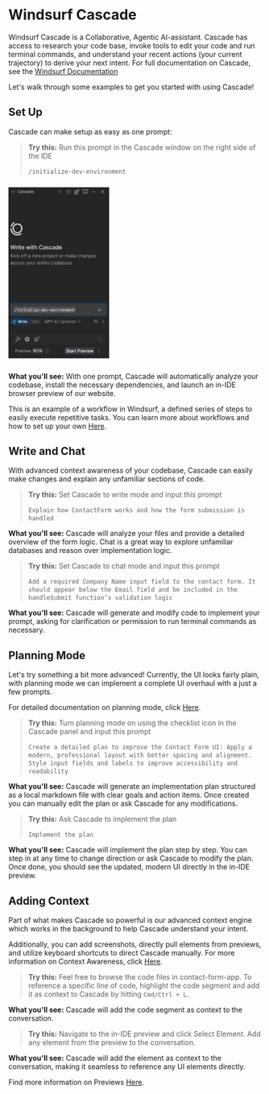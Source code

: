 # Windsurf Cascade 
Windsurf Cascade is a Collaborative, Agentic AI-assistant. Cascade has access to research your code base, invoke tools to edit your code and run terminal commands, and understand your recent actions (your current trajectory) to derive your next intent. For full documentation on Cascade, see the [Windsurf Documentation](https://docs.windsurf.com/windsurf/cascade/cascade)

 Let's walk through some examples to get you started with using Cascade!

## Set Up 
Cascade can make setup as easy as one prompt:
> **Try this:**
> Run this prompt in the Cascade window on the right side of the IDE
> ```text
> /initialize-dev-environment
> ```

<div style="margin: 24px 0;"><img src="assets/cascade/workflow-setup.png" alt="Set Up Image" width="200"/></div>

**What you'll see:** With one prompt, Cascade will automatically analyze your codebase, install the necessary dependencies, and launch an in-IDE browser preview of our website. 

This is an example of a workflow in Windsurf, a defined series of steps to easily execute repetitive tasks. You can learn more about workflows and how to set up your own [Here](https://docs.windsurf.com/windsurf/cascade/workflows).

## Write and Chat
With advanced context awareness of your codebase, Cascade can easily make changes and explain any unfamiliar sections of code. 
> **Try this:**
> Set Cascade to write mode and input this prompt
> ```text
> Explain how ContactForm works and how the form submission is handled
> ```

**What you'll see:** Cascade will analyze your files and provide a detailed overview of the form logic. Chat is a great way to explore unfamiliar databases and reason over implementation logic.

> **Try this:**
> Set Cascade to chat mode and input this prompt
> ```text
> Add a required Company Name input field to the contact form. It should appear below the Email field and be included in the handleSubmit function’s validation logic
> ```

**What you'll see:** Cascade will generate and modify code to implement your prompt, asking for clarification or permission to run terminal commands as necessary.

## Planning Mode
Let's try something a bit more advanced! Currently, the UI looks fairly plain, with planning mode we can implement a complete UI overhaul with a just a few prompts.

For detailed documentation on planning mode, click [Here](https://docs.windsurf.com/windsurf/cascade/planning-mode).

> **Try this:**
> Turn planning mode on using the checklist icon in the Cascade panel and input this prompt
> ```text
> Create a detailed plan to improve the Contact Form UI: Apply a modern, professional layout with better spacing and alignment. Style input fields and labels to improve accessibility and readability
> ```

**What you'll see:** Cascade will generate an implementation plan structured as a local markdown file with clear goals and action items. Once created you can manually edit the plan or ask Cascade for any modifications.

> **Try this:**
> Ask Cascade to implement the plan
> ```text
> Implement the plan
> ```

**What you'll see:** Cascade will implement the plan step by step. You can step in at any time to change direction or ask Cascade to modify the plan. Once done, you should see the updated, modern UI directly in the in-IDE preview.

## Adding Context
Part of what makes Cascade so powerful is our advanced context engine which works in the background to help Cascade understand your intent.

Additionally, you can add screenshots, directly pull elements from previews, and utilize keyboard shortcuts to direct Cascade manually. For more information on Context Awareness, click [Here](https://docs.windsurf.com/context-awareness/windsurf-overview).

> **Try this:**
> Feel free to browse the code files in contact-form-app. To reference a specific line of code, highlight the code segment and add it as context to Cascade by hitting `Cmd/Ctrl + L`.

**What you'll see:** Cascade will add the code segment as context to the conversation.

> **Try this:**
> Navigate to the in-IDE preview and click Select Element. Add any element from the preview to the conversation.

**What you'll see:** Cascade will add the element as context to the conversation, making it seamless to reference any UI elements directly.

Find more information on Previews [Here](https://docs.windsurf.com/windsurf/previews).

